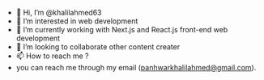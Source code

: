 - 👋 Hi, I’m @khalilahmed63
- 👀 I’m interested in web development
- 🌱 I’m currently working with Next.js and React.js front-end web development
- 💞️ I’m looking to collaborate other content creater
- 📫 How to reach me ? 
- you can reach me through my email (panhwarkhalilahmed@gmail.com).

<!---
khalilahmed63/khalilahmed63 is a ✨ special ✨ repository because its `README.md` (this file) appears on your GitHub profile.
You can click the Preview link to take a look at your changes.
--->

